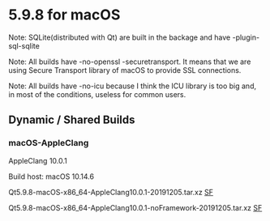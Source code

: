 # 5.9.8 for macOS

Note: SQLite(distributed with Qt) are built in the backage and have -plugin-sql-sqlite

Note: All builds have -no-openssl -securetransport. It means that we are using Secure Transport library of macOS to provide SSL connections.

Note: All builds have -no-icu because I think the ICU library is too big and, in most of the conditions, useless for common users.

## Dynamic / Shared Builds

### macOS-AppleClang

AppleClang 10.0.1

Build host: macOS 10.14.6

Qt5.9.8-macOS-x86_64-AppleClang10.0.1-20191205.tar.xz [SF](https://sourceforge.net/projects/fsu0413-qtbuilds/files/Qt5.9/macOS-x86_64/Qt5.9.8-macOS-x86_64-AppleClang10.0.1-20191205.tar.xz)

Qt5.9.8-macOS-x86_64-AppleClang10.0.1-noFramework-20191205.tar.xz [SF](https://sourceforge.net/projects/fsu0413-qtbuilds/files/Qt5.9/macOS-x86_64/Qt5.9.8-macOS-x86_64-AppleClang10.0.1-noFramework-20191205.tar.xz)
